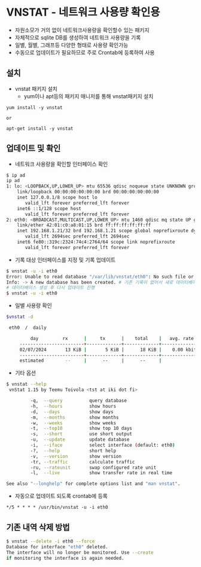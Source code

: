# VNSTAT - 네트워크 사용량 확인용

- 자원소모가 거의 없이 네트워크사용량을 확인할수 있는 패키지
- 자체적으로 sqlite DB를 생성하여 네트워크 사용량을 기록
- 일별, 월별, 그래프등 다양한 형태로 사용량 확인가능
- 수동으로 업데이트가 필요하므로 주로 Crontab에 등록하여 사용

## 설치 
- vnstat 패키지 설치
    - yum이나 apt등의 패키지 매니저를 통해 vnstat패키지 설치

```
yum install -y vnstat 

or 

apt-get install -y vnstat
```

## 업데이트 및 확인
- 네트워크 사용량을 확인할 인터페이스 확인
```bash
$ ip ad
ip ad
1: lo: <LOOPBACK,UP,LOWER_UP> mtu 65536 qdisc noqueue state UNKNOWN group default qlen 1000
    link/loopback 00:00:00:00:00:00 brd 00:00:00:00:00:00
    inet 127.0.0.1/8 scope host lo
       valid_lft forever preferred_lft forever
    inet6 ::1/128 scope host
       valid_lft forever preferred_lft forever
2: eth0: <BROADCAST,MULTICAST,UP,LOWER_UP> mtu 1460 qdisc mq state UP group default qlen 1000
    link/ether 42:01:c0:a8:01:15 brd ff:ff:ff:ff:ff:ff
    inet 192.168.1.21/32 brd 192.168.1.21 scope global noprefixroute dynamic eth0
       valid_lft 2694sec preferred_lft 2694sec
    inet6 fe80::319c:2324:74c4:2764/64 scope link noprefixroute
       valid_lft forever preferred_lft forever
```

- 기록 대상 인터페이스를 지정 및 기록 업데이트
```bash
$ vnstat -u -i eth0
Error: Unable to read database "/var/lib/vnstat/eth0": No such file or directory
Info: -> A new database has been created. # 기존 기록이 없어서 새로 데이터베이스가 생성됨
# 데이터베이스 생성 후 다시 업데이트 진행
$ vnstat -u -i eth0
```

- 일별 사용량 확인
```bash
$vnstat -d

 eth0  /  daily

         day         rx      |     tx      |    total    |   avg. rate
     ------------------------+-------------+-------------+---------------
     02/07/2024       13 KiB |       5 KiB |      18 KiB |    0.00 kbit/s
     ------------------------+-------------+-------------+---------------
     estimated        --     |      --     |      --     |


```

- 기타 옵션
```bash
$ vnstat --help
 vnStat 1.15 by Teemu Toivola <tst at iki dot fi>

         -q,  --query          query database
         -h,  --hours          show hours
         -d,  --days           show days
         -m,  --months         show months
         -w,  --weeks          show weeks
         -t,  --top10          show top 10 days
         -s,  --short          use short output
         -u,  --update         update database
         -i,  --iface          select interface (default: eth0)
         -?,  --help           short help
         -v,  --version        show version
         -tr, --traffic        calculate traffic
         -ru, --rateunit       swap configured rate unit
         -l,  --live           show transfer rate in real time

See also "--longhelp" for complete options list and "man vnstat".
```

- 자동으로 업데이트 되도록 crontab에 등록 
```
*/5 * * * * /usr/bin/vnstat -u -i eth0
```

## 기존 내역 삭제 방법

```bash
$ vnstat --delete -i eth0 --force
Database for interface "eth0" deleted.
The interface will no longer be monitored. Use --create
if monitoring the interface is again needed.
```